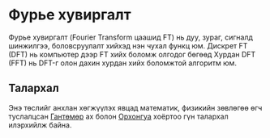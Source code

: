 Фурье хувиргалт
===============

Фурье хувиргалт (Fourier Transform цаашид FT) нь дуу, зураг, сигналд шинжилгээ, боловсруулалт хийхэд нэн чухал функц юм. Дискрет FT (DFT) нь компьютер дээр FT хийх боломж олгодог бөгөөд Хурдан DFT (FFT) нь DFT-г олон дахин хурдан хийх боломжтой алгоритм юм.

Талархал
--------

Энэ төслийг анхлан хөгжүүлэх явцад математик, физикийн зөвлөгөө өгч туслалцсан [Гантөмөр](https://github.com/gantemur) ах болон [Орхонгуа](https://twitter.com/OrkhonguaB) хоёртоо гүн талархал илэрхийлж байна.